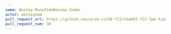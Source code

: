 ```yaml
---
name: Wesley-MenuItemReview-Index
actor: wesleykam
pull_request_url: https://github.com/ucsb-cs156-f22/team03-f22-7pm-3/pull/38
pull_request_num: 38
---
```

